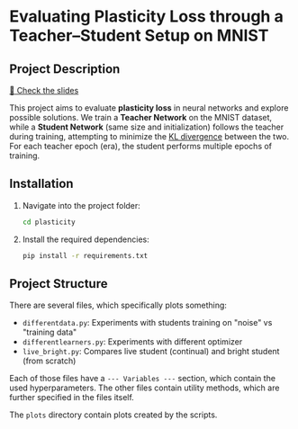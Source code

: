 # Evaluating Plasticity Loss through a Teacher–Student Setup on MNIST
## Project Description

[📑 Check the slides](https://docs.google.com/presentation/d/1bA_67PF6VYzYw1BacBRaPVGQXOaH8yPcao7MzLU4W54/edit?usp=sharing)

This project aims to evaluate **plasticity loss** in neural networks and explore possible solutions.
We train a **Teacher Network** on the MNIST dataset, while a **Student Network** (same size and initialization) follows the teacher during training, attempting to minimize the [KL divergence](https://en.wikipedia.org/wiki/Kullback–Leibler_divergence) between the two.
For each teacher epoch (era), the student performs multiple epochs of training.

## Installation

1. Navigate into the project folder:
   ```bash
   cd plasticity
   ```
2. Install the required dependencies:
   ```bash
   pip install -r requirements.txt
   ```

## Project Structure

There are several files, which specifically plots something:

- `differentdata.py`: Experiments with students training on "noise" vs "training data"
- `differentlearners.py`: Experiments with different optimizer
- `live_bright.py`: Compares live student (continual) and bright student (from scratch)

Each of those files have a `--- Variables ---` section, which contain the used hyperparameters. The other files contain utility methods, which are further specified in the files itself.

The `plots` directory contain plots created by the scripts.
